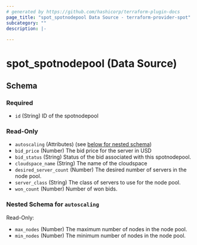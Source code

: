 ```yaml
---
# generated by https://github.com/hashicorp/terraform-plugin-docs
page_title: "spot_spotnodepool Data Source - terraform-provider-spot"
subcategory: ""
description: |-
  
---
```


# spot_spotnodepool (Data Source)





<!-- schema generated by tfplugindocs -->
## Schema

### Required

- `id` (String) ID of the spotnodepool

### Read-Only

- `autoscaling` (Attributes) (see [below for nested schema](#nestedatt--autoscaling))
- `bid_price` (Number) The bid price for the server in USD
- `bid_status` (String) Status of the bid associated with this spotnodepool.
- `cloudspace_name` (String) The name of the cloudspace
- `desired_server_count` (Number) The desired number of servers in the node pool.
- `server_class` (String) The class of servers to use for the node pool.
- `won_count` (Number) Number of won bids.

<a id="nestedatt--autoscaling"></a>
### Nested Schema for `autoscaling`

Read-Only:

- `max_nodes` (Number) The maximum number of nodes in the node pool.
- `min_nodes` (Number) The minimum number of nodes in the node pool.
